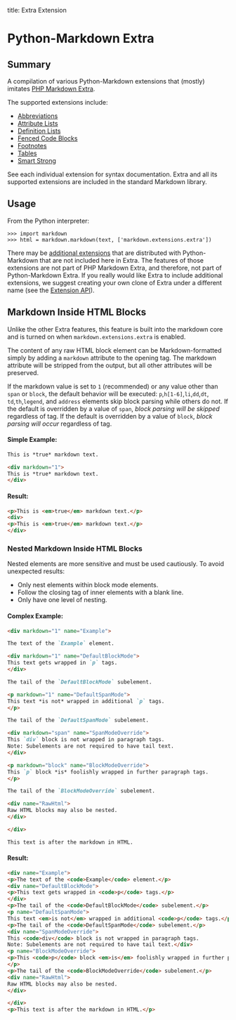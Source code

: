 title: Extra Extension

Python-Markdown Extra
=====================

Summary
-------

A compilation of various Python-Markdown extensions that (mostly) imitates
[PHP Markdown Extra](http://michelf.com/projects/php-markdown/extra/).

The supported extensions include:

* [Abbreviations](abbreviations.md)
* [Attribute Lists](attr_list.md)
* [Definition Lists](definition_lists.md)
* [Fenced Code Blocks](fenced_code_blocks.md)
* [Footnotes](footnotes.md)
* [Tables](tables.md)
* [Smart Strong](smart_strong.md)

See each individual extension for syntax documentation. Extra and all its
supported extensions are included in the standard Markdown library.

Usage
-----

From the Python interpreter:

```pycon
>>> import markdown
>>> html = markdown.markdown(text, ['markdown.extensions.extra'])
```

There may be [additional extensions](index.md) that are distributed with
Python-Markdown that are not included here in Extra. The features
of those extensions are not part of PHP Markdown Extra, and
therefore, not part of Python-Markdown Extra. If you really would
like Extra to include additional extensions, we suggest creating
your own clone of Extra under a different name
(see the [Extension API](api.md)).  

Markdown Inside HTML Blocks
---------------------------

Unlike the other Extra features, this feature is built into the markdown core and
is turned on when `markdown.extensions.extra` is enabled.

The content of any raw HTML block element can be Markdown-formatted simply by
adding a `markdown` attribute to the opening tag. The markdown attribute will be
stripped from the output, but all other attributes will be preserved.

If the markdown value is set to `1` (recommended) or any value other than `span`
or `block`, the default behavior will be executed: `p`,`h[1-6]`,`li`,`dd`,`dt`,
`td`,`th`,`legend`, and `address` elements skip block parsing while others do not.
If the default is overridden by a value of `span`, *block parsing will be skipped*
regardless of tag. If the default is overridden by a value of `block`,
*block parsing will occur* regardless of tag.

#### Simple Example:

```md
This is *true* markdown text.

<div markdown="1">
This is *true* markdown text.
</div>
```

#### Result:

```html
<p>This is <em>true</em> markdown text.</p>
<div>
<p>This is <em>true</em> markdown text.</p>
</div>
```

### Nested Markdown Inside HTML Blocks
Nested elements are more sensitive and must be used cautiously. To avoid
unexpected results:

* Only nest elements within block mode elements.
* Follow the closing tag of inner elements with a blank line.
* Only have one level of nesting.

#### Complex Example:

```md
<div markdown="1" name="Example">

The text of the `Example` element.

<div markdown="1" name="DefaultBlockMode">
This text gets wrapped in `p` tags.
</div>

The tail of the `DefaultBlockMode` subelement.

<p markdown="1" name="DefaultSpanMode">
This text *is not* wrapped in additional `p` tags.
</p>

The tail of the `DefaultSpanMode` subelement.

<div markdown="span" name="SpanModeOverride">
This `div` block is not wrapped in paragraph tags.
Note: Subelements are not required to have tail text.
</div>

<p markdown="block" name="BlockModeOverride">
This `p` block *is* foolishly wrapped in further paragraph tags.
</p>

The tail of the `BlockModeOverride` subelement.

<div name="RawHtml">
Raw HTML blocks may also be nested.
</div>

</div>

This text is after the markdown in HTML.
```

#### Result:

```html
<div name="Example">
<p>The text of the <code>Example</code> element.</p>
<div name="DefaultBlockMode">
<p>This text gets wrapped in <code>p</code> tags.</p>
</div>
<p>The tail of the <code>DefaultBlockMode</code> subelement.</p>
<p name="DefaultSpanMode">
This text <em>is not</em> wrapped in additional <code>p</code> tags.</p>
<p>The tail of the <code>DefaultSpanMode</code> subelement.</p>
<div name="SpanModeOverride">
This <code>div</code> block is not wrapped in paragraph tags.
Note: Subelements are not required to have tail text.</div>
<p name="BlockModeOverride">
<p>This <code>p</code> block <em>is</em> foolishly wrapped in further paragraph tags.</p>
</p>
<p>The tail of the <code>BlockModeOverride</code> subelement.</p>
<div name="RawHtml">
Raw HTML blocks may also be nested.
</div>

</div>
<p>This text is after the markdown in HTML.</p>
```

